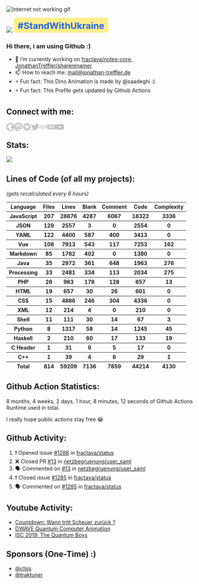![Internet not working gif](https://github.com/saadeghi/saadeghi/raw/master/dino.gif)

![](https://gpvc.arturio.dev/JonathanTreffler)
[![Stand With Ukraine](https://raw.githubusercontent.com/vshymanskyy/StandWithUkraine/main/badges/StandWithUkraine.svg)](https://stand-with-ukraine.pp.ua)

### Hi there, i am using Github :)

- 🔭 I’m currently working on [fractava/notes-core](https://github.com/fractava/notes-core), [JonathanTreffler/sharerenamer](https://github.com/JonathanTreffler/sharerenamer)
- 📫 How to reach me: mail@jonathan-treffler.de
- ⚡ Fun fact: This Dino Animation is made by @saadeghi :)
- ⚡ Fun fact: This Profile gets updated by Github Actions

## Connect with me:

[<img align="left" alt="jonathan-treffler.de" width="22px" src="https://raw.githubusercontent.com/JonathanTreffler/JonathanTreffler/master/img/globe.svg" />](https://jonathan-treffler.de)
<a rel="me" href="https://gruene.social/@JonathanTreffler"><img align="left" alt="Jonathan Treffler | Mastodon" width="22px" src="https://raw.githubusercontent.com/JonathanTreffler/JonathanTreffler/master/img/mastodon.svg"></a>
[<img align="left" alt="Jonathan Treffler | Pixelfed" width="22px" src="https://raw.githubusercontent.com/JonathanTreffler/JonathanTreffler/master/img/pixelfed.svg" />](https://pixel.gruene.social/JonathanTreffler)
[<img align="left" alt="Jonathan Treffler | Twitter" width="22px" src="https://raw.githubusercontent.com/JonathanTreffler/JonathanTreffler/master/img/twitter.svg" />](https://twitter.com/treffler_j)
[<img align="left" alt="Jonathan Treffler | NPM" width="22px" src="https://raw.githubusercontent.com/JonathanTreffler/JonathanTreffler/master/img/npm.svg" />](https://www.npmjs.com/~jonathan_treffler)
[<img align="left" alt="Jonathan Treffler | DEV" width="22px" src="https://raw.githubusercontent.com/JonathanTreffler/JonathanTreffler/master/img/dev-dot-to.svg" />](https://dev.to/jonathantreffler)
[<img align="left" alt="Jonathan Treffler | YouTube" width="22px" src="https://raw.githubusercontent.com/JonathanTreffler/JonathanTreffler/master/img/youtube.svg" />](https://www.youtube.com/channel/UCeNkM_i1i9_Ver9njtxLAqw)

<br>

## Stats:
![](https://github-readme-stats.vercel.app/api?username=JonathanTreffler&show_icons=true&include_all_commits=true&hide_title=true)

## Lines of Code (of all my projects):
*(gets recalculated every 6 hours)*
<!-- /start_scc/ -->
<table id="scc-table">
	<thead><tr>
		<th>Language</th>
		<th>Files</th>
		<th>Lines</th>
		<th>Blank</th>
		<th>Comment</th>
		<th>Code</th>
		<th>Complexity</th>
	</tr></thead>
	<tbody><tr>
		<th>JavaScript</th>
		<th>207</th>
		<th>28676</th>
		<th>4287</th>
		<th>6067</th>
		<th>18322</th>
		<th>3336</th>
	</tr><tr>
		<th>JSON</th>
		<th>129</th>
		<th>2557</th>
		<th>3</th>
		<th>0</th>
		<th>2554</th>
		<th>0</th>
	</tr><tr>
		<th>YAML</th>
		<th>122</th>
		<th>4400</th>
		<th>587</th>
		<th>400</th>
		<th>3413</th>
		<th>0</th>
	</tr><tr>
		<th>Vue</th>
		<th>108</th>
		<th>7913</th>
		<th>543</th>
		<th>117</th>
		<th>7253</th>
		<th>162</th>
	</tr><tr>
		<th>Markdown</th>
		<th>85</th>
		<th>1782</th>
		<th>402</th>
		<th>0</th>
		<th>1380</th>
		<th>0</th>
	</tr><tr>
		<th>Java</th>
		<th>35</th>
		<th>2972</th>
		<th>361</th>
		<th>648</th>
		<th>1963</th>
		<th>276</th>
	</tr><tr>
		<th>Processing</th>
		<th>33</th>
		<th>2481</th>
		<th>334</th>
		<th>113</th>
		<th>2034</th>
		<th>275</th>
	</tr><tr>
		<th>PHP</th>
		<th>26</th>
		<th>963</th>
		<th>178</th>
		<th>128</th>
		<th>657</th>
		<th>13</th>
	</tr><tr>
		<th>HTML</th>
		<th>19</th>
		<th>657</th>
		<th>30</th>
		<th>26</th>
		<th>601</th>
		<th>0</th>
	</tr><tr>
		<th>CSS</th>
		<th>15</th>
		<th>4886</th>
		<th>246</th>
		<th>304</th>
		<th>4336</th>
		<th>0</th>
	</tr><tr>
		<th>XML</th>
		<th>12</th>
		<th>214</th>
		<th>4</th>
		<th>0</th>
		<th>210</th>
		<th>0</th>
	</tr><tr>
		<th>Shell</th>
		<th>11</th>
		<th>111</th>
		<th>30</th>
		<th>14</th>
		<th>67</th>
		<th>3</th>
	</tr><tr>
		<th>Python</th>
		<th>8</th>
		<th>1317</th>
		<th>58</th>
		<th>14</th>
		<th>1245</th>
		<th>45</th>
	</tr><tr>
		<th>Haskell</th>
		<th>2</th>
		<th>210</th>
		<th>60</th>
		<th>17</th>
		<th>133</th>
		<th>19</th>
	</tr><tr>
		<th>C Header</th>
		<th>1</th>
		<th>31</th>
		<th>9</th>
		<th>5</th>
		<th>17</th>
		<th>0</th>
	</tr><tr>
		<th>C++</th>
		<th>1</th>
		<th>39</th>
		<th>4</th>
		<th>6</th>
		<th>29</th>
		<th>1</th>
	</tr></tbody>
	<tfoot><tr>
		<th>Total</th>
		<th>814</th>
		<th>59209</th>
		<th>7136</th>
		<th>7859</th>
		<th>44214</th>
		<th>4130</th>
	</tr></tfoot>
	</table>
<!-- /end_scc/ -->

## Github Action Statistics:
<!-- /start_action_time/ -->
8 months, 4 weeks, 2 days, 1 hour, 8 minutes, 12 seconds of Github Actions Runtime used in total. 

I really hope public actions stay free 😂 
<!-- /end_action_time/ -->

## Github Activity:
<!--START_SECTION:activity-->
1. ❗️ Opened issue [#1286](https://github.com/fractava/status/issues/1286) in [fractava/status](https://github.com/fractava/status)
2. ❌ Closed PR [#13](https://github.com/netzbegruenung/user_saml/pull/13) in [netzbegruenung/user_saml](https://github.com/netzbegruenung/user_saml)
3. 🗣 Commented on [#13](https://github.com/netzbegruenung/user_saml/issues/13) in [netzbegruenung/user_saml](https://github.com/netzbegruenung/user_saml)
4. ❗️ Closed issue [#1285](https://github.com/fractava/status/issues/1285) in [fractava/status](https://github.com/fractava/status)
5. 🗣 Commented on [#1285](https://github.com/fractava/status/issues/1285) in [fractava/status](https://github.com/fractava/status)
<!--END_SECTION:activity-->

## Youtube Activity:
<!-- YOUTUBE:START -->
- [Countdown: Wann tritt Scheuer zurück ?](https://www.youtube.com/watch?v=OvEQBAlHRs4)
- [DWAVE Quantum Computer Animation](https://www.youtube.com/watch?v=AcO8yO35ci8)
- [ISC 2019: The Quantum Boys](https://www.youtube.com/watch?v=aM_pAA9FdYY)
<!-- YOUTUBE:END -->

## Sponsors (One-Time) :)
- [@cliss](https://github.com/cliss)
- [@traktuner](https://github.com/traktuner)
